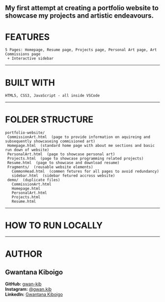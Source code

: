 ## My first attempt at creating a portfolio website to showcase my projects and artistic endeavours.

# FEATURES
```
5 Pages: Homepage, Resume page, Projects page, Personal Art page, Art Commissions page
 + Interactive sidebar
```

--------
# BUILT WITH
```
HTML5, CSS3, JavaScript - all inside VSCode
```

----------
# FOLDER STRUCTURE
```
portfolio-website/
 CommissionArt.html  (page to provide information on aquireing and subsequently showcaseing commisioned art)
 Homepage.html  (standard home page with about me sections and basic run down of website)
 PersonalArt.html  (page to showcase personal art)
 Projects.html  (page to showcase programming related projects)
 Resume.html  (page to showcase and download resume)
 Fragments/  (reusable website elements)
   CommonHead.html  (commen fetures for all pages to avoid redundancy)
   sidebar.html  (sidebar fetured accross website)
 demo/  (duplicate files)
   CommissionArt.html
   Homepage.html
   PersonalArt.html
   Projects.html
   Resume.html
```

----------
# HOW TO RUN LOCALLY

------------------
# AUTHOR
## Gwantana Kiboigo  
**GitHub:** [gwan-kib](https://github.com/gwan-kib)  
**Instagram:** [@gwan.kib](https://www.instagram.com/gwan.kib/)  
**LinkedIn:** [Gwantana Kiboigo](https://www.linkedin.com/in/gwantana-kiboigo-762845290/)
